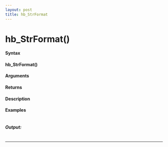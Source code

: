 ```yaml
---
layout: post
title: hb_StrFormat
---
```


# hb_StrFormat()


#### Syntax

#### hb_StrFormat()

#### Arguments

#### Returns

#### Description

#### Examples

```

```

##### Output:

```

```

---